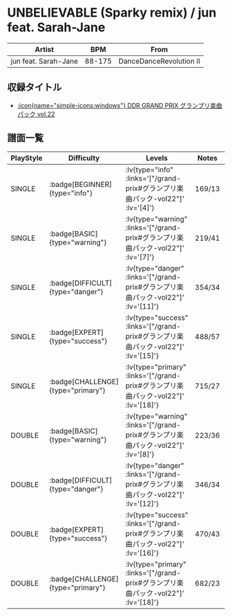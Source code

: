 # UNBELIEVABLE (Sparky remix) / jun feat. Sarah-Jane

|Artist|BPM|From|
|------|---|----|
|jun feat. Sarah-Jane|88-175|DanceDanceRevolution II|

## 収録タイトル

- [ :icon{name="simple-icons:windows"} DDR GRAND PRIX グランプリ楽曲パック vol.22](/grand-prix#グランプリ楽曲パック-vol22)

## 譜面一覧

|PlayStyle|Difficulty|Levels|Notes|Movie|
|---------|----------|------|-----|-----|
|SINGLE| :badge[BEGINNER]{type="info"} | :lv{type="info" :links='["/grand-prix#グランプリ楽曲パック-vol22"]' :lv='[4]'} |169/13||
|SINGLE| :badge[BASIC]{type="warning"} | :lv{type="warning" :links='["/grand-prix#グランプリ楽曲パック-vol22"]' :lv='[7]'} |219/41||
|SINGLE| :badge[DIFFICULT]{type="danger"} | :lv{type="danger" :links='["/grand-prix#グランプリ楽曲パック-vol22"]' :lv='[11]'} |354/34||
|SINGLE| :badge[EXPERT]{type="success"} | :lv{type="success" :links='["/grand-prix#グランプリ楽曲パック-vol22"]' :lv='[15]'} |488/57||
|SINGLE| :badge[CHALLENGE]{type="primary"} | :lv{type="primary" :links='["/grand-prix#グランプリ楽曲パック-vol22"]' :lv='[18]'} |715/27||
|DOUBLE| :badge[BASIC]{type="warning"} | :lv{type="warning" :links='["/grand-prix#グランプリ楽曲パック-vol22"]' :lv='[8]'} |223/36||
|DOUBLE| :badge[DIFFICULT]{type="danger"} | :lv{type="danger" :links='["/grand-prix#グランプリ楽曲パック-vol22"]' :lv='[12]'} |346/34||
|DOUBLE| :badge[EXPERT]{type="success"} | :lv{type="success" :links='["/grand-prix#グランプリ楽曲パック-vol22"]' :lv='[16]'} |470/43||
|DOUBLE| :badge[CHALLENGE]{type="primary"} | :lv{type="primary" :links='["/grand-prix#グランプリ楽曲パック-vol22"]' :lv='[18]'} |682/23||
